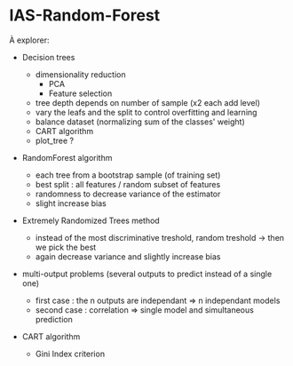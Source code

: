 # IAS-Random-Forest

À explorer:
- Decision trees
  - dimensionality reduction
    - PCA
    - Feature selection
  - tree depth depends on number of sample (x2 each add level)
  - vary the leafs and the split to control overfitting and learning
  - balance dataset (normalizing sum of the classes' weight)
  - CART algorithm
  - plot_tree ?


- RandomForest algorithm
  - each tree from a bootstrap sample (of training set)
  - best split : all features / random subset of features
  - randomness to decrease variance of the estimator
  - slight increase bias


- Extremely Randomized Trees method
  - instead of the most discriminative treshold, random treshold -> then we pick the best
  - again decrease variance and slightly increase bias

- multi-output problems (several outputs to predict instead of a single one)
  - first case : the n outputs are independant => n independant models
  - second case : correlation => single model and simultaneous prediction
  
- CART algorithm
  - Gini Index criterion